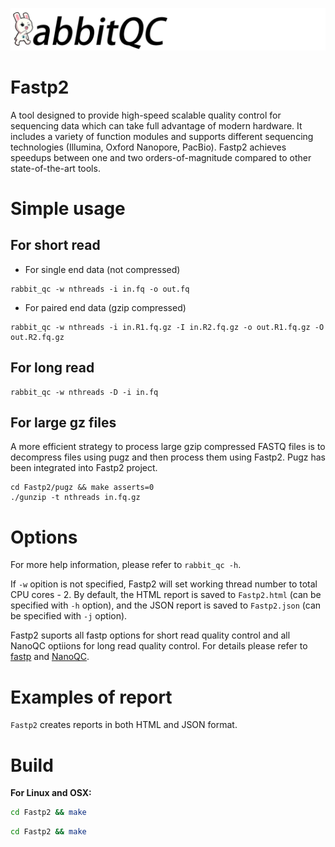 ![Fastp2](qc.png)

# Fastp2
A tool designed to provide high-speed scalable quality control for sequencing data which can take full advantage of modern hardware.
It includes a variety of function modules and supports different sequencing technologies (Illumina, Oxford Nanopore, PacBio). Fastp2 achieves speedups between one and two orders-of-magnitude compared to other state-of-the-art tools.

# Simple usage
## For short read
* For single end data (not compressed)
```
rabbit_qc -w nthreads -i in.fq -o out.fq
```
* For paired end data (gzip compressed)
```
rabbit_qc -w nthreads -i in.R1.fq.gz -I in.R2.fq.gz -o out.R1.fq.gz -O out.R2.fq.gz
```
## For long read
```
rabbit_qc -w nthreads -D -i in.fq
```

## For large gz files
A more efficient strategy to process large gzip compressed FASTQ files is to decompress files using pugz and then process them using Fastp2. Pugz has been integrated into Fastp2 project.

```
cd Fastp2/pugz && make asserts=0
./gunzip -t nthreads in.fq.gz
```

# Options
For more help information, please refer to `rabbit_qc -h`.

If `-w` opition is not specified, Fastp2 will set working thread number to total CPU cores - 2.
By default, the HTML report is saved to `Fastp2.html` (can be specified with `-h` option), and the JSON report is saved to `Fastp2.json` (can be specified with `-j` option).

Fastp2 suports all fastp options for short read quality control and all NanoQC optiions for long read quality control. For details please refer to [fastp](https://github.com/OpenGene/fastp) and [NanoQC](https://github.com/wdecoster/nanoQC).

# Examples of report
`Fastp2` creates reports in both HTML and JSON format.

# Build

**For Linux and OSX:**

```bash
cd Fastp2 && make
```

```bash
cd Fastp2 && make
```




<!--

## If you use Fastp2 for short read quality control please cite:

Shifu Chen, Yanqing Zhou, Yaru Chen, Jia Gu; fastp: an ultra-fast all-in-one FASTQ preprocessor, Bioinformatics, Volume 34, Issue 17, 1 September 2018, Pages i884–i890, https://doi.org/10.1093/bioinformatics/bty560

## If you use Fastp2 for long read quality control please cite:

De Coster W, D’Hert S, Schultz D T, et al. NanoPack: visualizing and processing long-read sequencing data[J]. Bioinformatics, 2018, 34(15): 2666-2669.
-->
